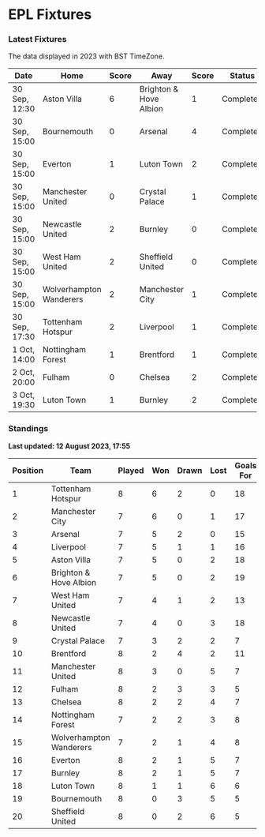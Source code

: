 # EPL Fixtures

### Latest Fixtures

The data displayed in 2023 with BST TimeZone.

<!-- START_TABLE -->
| Date | Home | Score | Away | Score | Status |
|-------------|--------|--------------|--------|--------------|--------|
| 30 Sep, 12:30 | Aston Villa | 6 | Brighton & Hove Albion | 1 | Completed |
| 30 Sep, 15:00 | Bournemouth | 0 | Arsenal | 4 | Completed |
| 30 Sep, 15:00 | Everton | 1 | Luton Town | 2 | Completed |
| 30 Sep, 15:00 | Manchester United | 0 | Crystal Palace | 1 | Completed |
| 30 Sep, 15:00 | Newcastle United | 2 | Burnley | 0 | Completed |
| 30 Sep, 15:00 | West Ham United | 2 | Sheffield United | 0 | Completed |
| 30 Sep, 15:00 | Wolverhampton Wanderers | 2 | Manchester City | 1 | Completed |
| 30 Sep, 17:30 | Tottenham Hotspur | 2 | Liverpool | 1 | Completed |
| 1 Oct, 14:00 | Nottingham Forest | 1 | Brentford | 1 | Completed |
| 2 Oct, 20:00 | Fulham | 0 | Chelsea | 2 | Completed |
| 3 Oct, 19:30 | Luton Town | 1 | Burnley | 2 | Completed |
<!-- END_TABLE -->

### Standings

**Last updated: 12 August 2023, 17:55**

<!-- START_STANDINGS -->
| Position | Team | Played | Won | Drawn | Lost | Goals For | Goals Against | Goal Difference | Points |
|----------|------|--------|-----|-------|------|-----------|---------------|-----------------|--------|
| 1 | Tottenham Hotspur | 8 | 6 | 2 | 0 | 18 | 8 | 10 | 20 |
| 2 | Manchester City | 7 | 6 | 0 | 1 | 17 | 5 | 12 | 18 |
| 3 | Arsenal | 7 | 5 | 2 | 0 | 15 | 6 | 9 | 17 |
| 4 | Liverpool | 7 | 5 | 1 | 1 | 16 | 7 | 9 | 16 |
| 5 | Aston Villa | 7 | 5 | 0 | 2 | 18 | 11 | 7 | 15 |
| 6 | Brighton & Hove Albion | 7 | 5 | 0 | 2 | 19 | 14 | 5 | 15 |
| 7 | West Ham United | 7 | 4 | 1 | 2 | 13 | 10 | 3 | 13 |
| 8 | Newcastle United | 7 | 4 | 0 | 3 | 18 | 7 | 11 | 12 |
| 9 | Crystal Palace | 7 | 3 | 2 | 2 | 7 | 7 | 0 | 11 |
| 10 | Brentford | 8 | 2 | 4 | 2 | 11 | 10 | 1 | 10 |
| 11 | Manchester United | 8 | 3 | 0 | 5 | 7 | 12 | -5 | 9 |
| 12 | Fulham | 8 | 2 | 3 | 3 | 5 | 12 | -7 | 9 |
| 13 | Chelsea | 8 | 2 | 2 | 4 | 7 | 7 | 0 | 8 |
| 14 | Nottingham Forest | 7 | 2 | 2 | 3 | 8 | 10 | -2 | 8 |
| 15 | Wolverhampton Wanderers | 7 | 2 | 1 | 4 | 8 | 13 | -5 | 7 |
| 16 | Everton | 8 | 2 | 1 | 5 | 7 | 12 | -5 | 7 |
| 17 | Burnley | 8 | 2 | 1 | 5 | 7 | 16 | -9 | 7 |
| 18 | Luton Town | 8 | 1 | 1 | 6 | 6 | 15 | -9 | 4 |
| 19 | Bournemouth | 8 | 0 | 3 | 5 | 5 | 16 | -11 | 3 |
| 20 | Sheffield United | 8 | 0 | 2 | 6 | 5 | 19 | -14 | 2 |
<!-- END_STANDINGS -->
